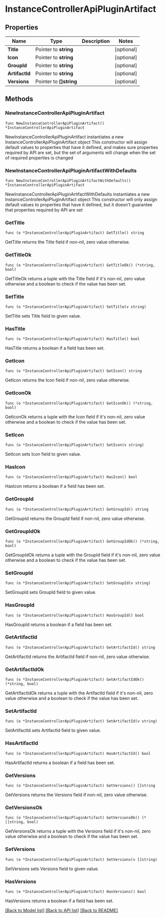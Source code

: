 # InstanceControllerApiPluginArtifact

## Properties

Name | Type | Description | Notes
------------ | ------------- | ------------- | -------------
**Title** | Pointer to **string** |  | [optional] 
**Icon** | Pointer to **string** |  | [optional] 
**GroupId** | Pointer to **string** |  | [optional] 
**ArtifactId** | Pointer to **string** |  | [optional] 
**Versions** | Pointer to **[]string** |  | [optional] 

## Methods

### NewInstanceControllerApiPluginArtifact

`func NewInstanceControllerApiPluginArtifact() *InstanceControllerApiPluginArtifact`

NewInstanceControllerApiPluginArtifact instantiates a new InstanceControllerApiPluginArtifact object
This constructor will assign default values to properties that have it defined,
and makes sure properties required by API are set, but the set of arguments
will change when the set of required properties is changed

### NewInstanceControllerApiPluginArtifactWithDefaults

`func NewInstanceControllerApiPluginArtifactWithDefaults() *InstanceControllerApiPluginArtifact`

NewInstanceControllerApiPluginArtifactWithDefaults instantiates a new InstanceControllerApiPluginArtifact object
This constructor will only assign default values to properties that have it defined,
but it doesn't guarantee that properties required by API are set

### GetTitle

`func (o *InstanceControllerApiPluginArtifact) GetTitle() string`

GetTitle returns the Title field if non-nil, zero value otherwise.

### GetTitleOk

`func (o *InstanceControllerApiPluginArtifact) GetTitleOk() (*string, bool)`

GetTitleOk returns a tuple with the Title field if it's non-nil, zero value otherwise
and a boolean to check if the value has been set.

### SetTitle

`func (o *InstanceControllerApiPluginArtifact) SetTitle(v string)`

SetTitle sets Title field to given value.

### HasTitle

`func (o *InstanceControllerApiPluginArtifact) HasTitle() bool`

HasTitle returns a boolean if a field has been set.

### GetIcon

`func (o *InstanceControllerApiPluginArtifact) GetIcon() string`

GetIcon returns the Icon field if non-nil, zero value otherwise.

### GetIconOk

`func (o *InstanceControllerApiPluginArtifact) GetIconOk() (*string, bool)`

GetIconOk returns a tuple with the Icon field if it's non-nil, zero value otherwise
and a boolean to check if the value has been set.

### SetIcon

`func (o *InstanceControllerApiPluginArtifact) SetIcon(v string)`

SetIcon sets Icon field to given value.

### HasIcon

`func (o *InstanceControllerApiPluginArtifact) HasIcon() bool`

HasIcon returns a boolean if a field has been set.

### GetGroupId

`func (o *InstanceControllerApiPluginArtifact) GetGroupId() string`

GetGroupId returns the GroupId field if non-nil, zero value otherwise.

### GetGroupIdOk

`func (o *InstanceControllerApiPluginArtifact) GetGroupIdOk() (*string, bool)`

GetGroupIdOk returns a tuple with the GroupId field if it's non-nil, zero value otherwise
and a boolean to check if the value has been set.

### SetGroupId

`func (o *InstanceControllerApiPluginArtifact) SetGroupId(v string)`

SetGroupId sets GroupId field to given value.

### HasGroupId

`func (o *InstanceControllerApiPluginArtifact) HasGroupId() bool`

HasGroupId returns a boolean if a field has been set.

### GetArtifactId

`func (o *InstanceControllerApiPluginArtifact) GetArtifactId() string`

GetArtifactId returns the ArtifactId field if non-nil, zero value otherwise.

### GetArtifactIdOk

`func (o *InstanceControllerApiPluginArtifact) GetArtifactIdOk() (*string, bool)`

GetArtifactIdOk returns a tuple with the ArtifactId field if it's non-nil, zero value otherwise
and a boolean to check if the value has been set.

### SetArtifactId

`func (o *InstanceControllerApiPluginArtifact) SetArtifactId(v string)`

SetArtifactId sets ArtifactId field to given value.

### HasArtifactId

`func (o *InstanceControllerApiPluginArtifact) HasArtifactId() bool`

HasArtifactId returns a boolean if a field has been set.

### GetVersions

`func (o *InstanceControllerApiPluginArtifact) GetVersions() []string`

GetVersions returns the Versions field if non-nil, zero value otherwise.

### GetVersionsOk

`func (o *InstanceControllerApiPluginArtifact) GetVersionsOk() (*[]string, bool)`

GetVersionsOk returns a tuple with the Versions field if it's non-nil, zero value otherwise
and a boolean to check if the value has been set.

### SetVersions

`func (o *InstanceControllerApiPluginArtifact) SetVersions(v []string)`

SetVersions sets Versions field to given value.

### HasVersions

`func (o *InstanceControllerApiPluginArtifact) HasVersions() bool`

HasVersions returns a boolean if a field has been set.


[[Back to Model list]](../README.md#documentation-for-models) [[Back to API list]](../README.md#documentation-for-api-endpoints) [[Back to README]](../README.md)


